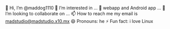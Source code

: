 👋 Hi, I’m @maddog1110
👀 I’m interested in ...
 🌱 webapp and Android app ...
 💞️ I’m looking to collaborate on ...
 📫 How to reach me my email is madstudio@madstudio.x10.mx
 😄 Pronouns: he
 ⚡ Fun fact: i love Linux

<!---
maddog1110/maddog1110 is a ✨ special ✨ repository because its `README.md` (this file) appears on your GitHub profile.
You can click the Preview link to take a look at your changes.
--->
